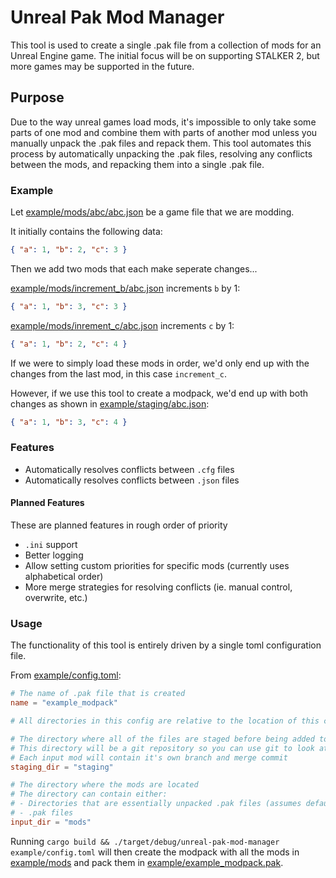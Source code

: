 # Unreal Pak Mod Manager

This tool is used to create a single .pak file from a collection of mods for an Unreal Engine game. The initial focus will be on supporting STALKER 2, but more games may be supported in the future.

## Purpose

Due to the way unreal games load mods, it's impossible to only take some parts of one mod and combine them with parts of another mod unless you manually unpack the .pak files and repack them. This tool automates this process by automatically unpacking the .pak files, resolving any conflicts between the mods, and repacking them into a single .pak file.

### Example

Let [example/mods/abc/abc.json](example/mods/abc/abc.json) be a game file that we are modding.

It initially contains the following data:

```json
{ "a": 1, "b": 2, "c": 3 }
```

Then we add two mods that each make seperate changes...

[example/mods/increment_b/abc.json](example/mods/increment_b/abc.json) increments `b` by 1:

```json
{ "a": 1, "b": 3, "c": 3 }
```

[example/mods/inrement_c/abc.json](example/mods/increment_c/abc.json) increments `c` by 1:

```json
{ "a": 1, "b": 2, "c": 4 }
```

If we were to simply load these mods in order, we'd only end up with the changes from the last mod, in this case `increment_c`.

However, if we use this tool to create a modpack, we'd end up with both changes as shown in [example/staging/abc.json](example/staging/abc.json):

```json
{ "a": 1, "b": 3, "c": 4 }
```

### Features

- Automatically resolves conflicts between `.cfg` files
- Automatically resolves conflicts between `.json` files

#### Planned Features

These are planned features in rough order of priority

- `.ini` support
- Better logging
- Allow setting custom priorities for specific mods (currently uses alphabetical order)
- More merge strategies for resolving conflicts (ie. manual control, overwrite, etc.)

### Usage

The functionality of this tool is entirely driven by a single toml configuration file.

From [example/config.toml](example/config.toml):

```toml
# The name of .pak file that is created
name = "example_modpack"

# All directories in this config are relative to the location of this config file

# The directory where all of the files are staged before being added to the .pak file
# This directory will be a git repository so you can use git to look at the history of the files
# Each input mod will contain it's own branch and merge commit
staging_dir = "staging"

# The directory where the mods are located
# The directory can contain either:
# - Directories that are essentially unpacked .pak files (assumes default mount point of "../../../")
# - .pak files
input_dir = "mods"
```

Running `cargo build && ./target/debug/unreal-pak-mod-manager example/config.toml` will then create the modpack with all the mods in [example/mods](example/mods) and pack them in [example/example_modpack.pak](example/example_modpack.pak).
